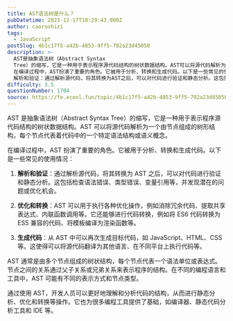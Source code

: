```yaml
---
title: AST语法树是什么？
pubDatetime: 2023-12-17T18:29:43.000Z
author: caorushizi
tags:
  - JavaScript
postSlug: 4b1c17f5-a42b-4853-9ff5-792a23d45050
description: >-
  AST是抽象语法树（Abstract Syntax
  Tree）的缩写，它是一种用于表示程序源代码结构的树状数据结构。AST可以将源代码解析为一个由节点组成的树形结构，每个节点代表着代码中的一个特定语法结构或语义概念。
  在编译过程中，AST扮演了重要的角色。它被用于分析、转换和生成代码。以下是一些常见的使用情况：
  解析和验证：通过解析源代码，将其转换为AST之后，可以对代码进行验证和静态分析。这包括
difficulty: 3.5
questionNumber: 1704
source: https://fe.ecool.fun/topic/4b1c17f5-a42b-4853-9ff5-792a23d45050
---
```


AST 是抽象语法树（Abstract Syntax Tree）的缩写，它是一种用于表示程序源代码结构的树状数据结构。AST 可以将源代码解析为一个由节点组成的树形结构，每个节点代表着代码中的一个特定语法结构或语义概念。

在编译过程中，AST 扮演了重要的角色。它被用于分析、转换和生成代码。以下是一些常见的使用情况：

1. **解析和验证**：通过解析源代码，将其转换为 AST 之后，可以对代码进行验证和静态分析。这包括检查语法错误、类型错误、变量引用等，并发现潜在的问题或优化机会。

2. **优化和转换**：AST 可以用于执行各种优化操作，例如消除冗余代码、提取共享表达式、内联函数调用等。它还能够进行代码转换，例如将 ES6 代码转换为 ES5 兼容的代码、将模板编译为渲染函数等。

3. **生成代码**：从 AST 中可以再次生成目标代码，如 JavaScript、HTML、CSS 等。这使得可以将源代码翻译为其他语言、在不同平台上执行代码等。

AST 通常是由多个节点组成的树状结构，每个节点代表一个语法单位或表达式。节点之间的关系通过父子关系或兄弟关系来表示程序的结构。在不同的编程语言和工具中，AST 可能有不同的表示方式和节点类型。

通过使用 AST，开发人员可以更好地理解和分析代码的结构，从而进行静态分析、优化和转换等操作。它也为很多编程工具提供了基础，如编译器、静态代码分析工具和 IDE 等。
